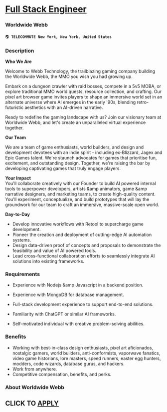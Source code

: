# [Full Stack Engineer](https://www.remotewlb.com/apply/full-stack-engineer-63037)  
### Worldwide Webb  
#### `🌎 TELECOMMUTE New York, New York, United States`  

### **Description**

 **Who We Are**

Welcome to Webb Technology, the trailblazing gaming company building the Worldwide Webb, the MMO you wish you had growing up.

Embark on a dungeon crawler with raid bosses, compete in a 5v5 MOBA, or explore traditional MMO world quests, resource collection, and crafting. Our pixel art browser game invites players to shape an immersive world set in an alternate universe where AI emerges in the early '90s, blending retro-futuristic aesthetics with an AI-driven narrative.

Ready to redefine the gaming landscape with us? Join our visionary team at Worldwide Webb, and let's create an unparalleled virtual experience together.

 **Our Team**

We are a team of game enthusiasts, world builders, and design and development devotees with an indie spirit - including ex-Blizzard, Jagex and Epic Games talent. We're staunch advocates for games that prioritise fun, excitement, and outstanding design. Together, we're raising the bar by developing captivating games that truly engage players.

 **Your Impact**  
You'll collaborate creatively with our Founder to build AI powered internal tools to superpower developers, artists &amp animators, game &amp narrative designers, and marketing teams, to create high-quality content. You'll experiment, conceptualize, and build prototypes that will lay the groundwork for our team to craft an immersive, massive-scale open world.

 **Day-to-Day**

  * Develop innovative workflows with Retool to supercharge game development.
  * Pioneer the creation and deployment of cutting-edge AI automation systems.
  * Design data-driven proof of concepts and proposals to demonstrate the feasibility and value of AI powered tools.
  * Lead cross-functional collaboration efforts to seamlessly integrate AI solutions into existing frameworks.

### **Requirements**

  * Experience with Nodejs &amp Javascript in a backend position.

  * Experience with MongoDB for database management.
  * Full-stack development experience to support end-to-end solutions.
  * Familiarity with ChatGPT or similar AI frameworks.
  * Self-motivated individual with creative problem-solving abilities.

### **Benefits**

  * Working with best-in-class design enthusiasts, pixel art aficionados, nostalgic gamers, world builders, anti-conformists, vaporwave fanatics, video game historians, lore masters, speed runners, easter egg hunters, modders, code wizards, database gurus, and hackers.
  * Work from anywhere.
  * Competitive compensation, benefits, and perks.

### **About Worldwide Webb**

  
## CLICK TO [APPLY](https://www.remotewlb.com/apply/full-stack-engineer-63037)

